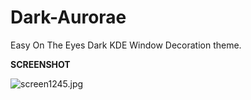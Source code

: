 # Dark-Aurorae
Easy On The Eyes Dark KDE Window Decoration theme.

<b>SCREENSHOT</b>

<img src="https://cdn.scrot.moe/images/2018/04/13/screen1245.jpg" alt="screen1245.jpg" border="0" />
